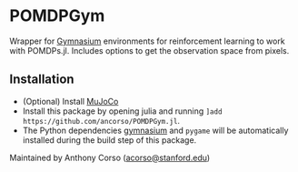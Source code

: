 # POMDPGym
Wrapper for <a href="https://gymnasium.farama.org/">Gymnasium</a> environments for reinforcement learning to work with POMDPs.jl. Includes options to get the observation space from pixels.

## Installation

* (Optional) Install <a href="http://www.mujoco.org/">MuJoCo</a>
* Install this package by opening julia and running `]add https://github.com/ancorso/POMDPGym.jl`.
* The Python dependencies <a href="https://gymnasium.farama.org/">gymnasium</a> and `pygame` will be automatically installed during the build step of this package.


Maintained by Anthony Corso (acorso@stanford.edu)
